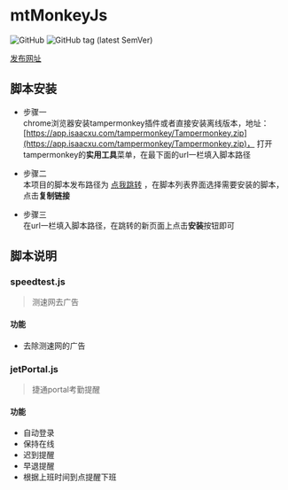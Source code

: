 # mtMonkeyJs
![GitHub](https://img.shields.io/github/license/meterXu/mtMonkeyJs.svg)
![GitHub tag (latest SemVer)](https://img.shields.io/github/tag/meterXu/mtMonkeyJs.svg)

[发布网址](https://laughing-edison-329ef4.netlify.com/)
## 脚本安装
* 步骤一  
chrome浏览器安装tampermonkey插件或者直接安装离线版本，地址：[https://app.isaacxu.com/tampermonkey/Tampermonkey.zip](https://app.isaacxu.com/tampermonkey/Tampermonkey.zip)，
打开tampermonkey的**实用工具**菜单，在最下面的url一栏填入脚本路径

* 步骤二  
本项目的脚本发布路径为
[点我跳转](https://laughing-edison-329ef4.netlify.com/) ，在脚本列表界面选择需要安装的脚本，点击**复制链接**

* 步骤三    
在url一栏填入脚本路径，在跳转的新页面上点击**安装**按钮即可
## 脚本说明
### speedtest.js 
>测速网去广告
#### 功能
* 去除测速网的广告
### jetPortal.js 
>捷通portal考勤提醒
#### 功能
* 自动登录
* 保持在线
* 迟到提醒
* 早退提醒
* 根据上班时间到点提醒下班

